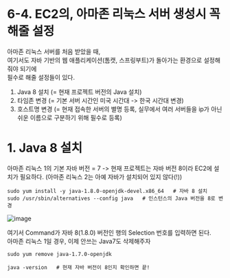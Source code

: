 # 6-4. EC2의, 아마존 리눅스 서버 생성시 꼭 해줄 설정

아마존 리눅스 서버를 처음 받았을 때,  
여기서도 자바 기반의 웹 애플리케이션(톰캣, 스프링부트)가 돌아가는 환경으로 설정해줘야 되기에  
필수로 해줄 설정들이 있다. 

1. Java 8 설치 (= 현재 프로젝트 버전의 Java 설치) 
2. 타임존 변경 (= 기본 서버 시간인 미국 시간대 -> 한국 시간대 변경)
3. 호스트명 변경 (= 현재 접속한 서버의 별명 등록, 실무에서 여러 서버들을 ip가 아닌 쉬운 이름으로 구분하기 위해 필수로 등록)

# 1. Java 8 설치

아마존 리눅스 1의 기본 자바 버전 = 7 -> 현재 프로젝트는 자바 버전 8이라 EC2에 설치가 필요하다.
(아마존 리눅스 2는 아예 자바가 설치되어 있지 않다(!)) 

```shell script
sudo yum install -y java-1.8.0-openjdk-devel.x86_64   # 자바 8 설치
sudo /usr/sbin/alternatives --config java   # 인스턴스의 Java 버전을 8로 변경
```

![image](https://user-images.githubusercontent.com/48408417/110232194-af9f3780-7f5f-11eb-8c44-60ac380e7da1.png)

여기서 Command가 자바 8(1.8.0) 버전인 행의 Selection 번호를 입력하면 된다.  
아마존 리눅스 1일 경우, 이제 안쓰는 Java7도 삭제해주자
```shell script
sudo yum remove java-1.7.0-openjdk

java -version   # 현재 자바 버전이 8인지 확인하면 끝!
```


